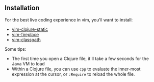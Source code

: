 ## Installation

For the best live coding experience in vim, you'll want to install:

* [vim-clojure-static](https://github.com/guns/vim-clojure-static)
* [vim-fireplace](https://github.com/tpope/vim-fireplace)
* [vim-classpath](https://github.com/tpope/vim-classpath)

Some tips:

* The first time you open a Clojure file, it'll take a few seconds for the Java VM to load
* Within a Clojure file, you can use `cpp` to evaluate the inner-most expression at the cursor, or `:Require` to reload the whole file.